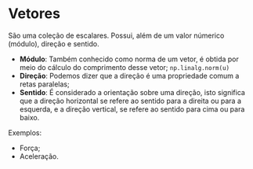 # Vetores
São uma coleção de escalares. Possui, além de um valor númerico (módulo), direção e sentido.

- **Módulo**: Também conhecido como norma de um vetor, é obtida por meio do cálculo do comprimento desse vetor; `np.linalg.norm(u)`
- **Direção**: Podemos dizer que a direção é uma propriedade comum a retas paralelas;
- **Sentido**: É considerado a orientação sobre uma direção, isto significa que a direção horizontal se refere ao sentido para a direita ou para a esquerda, e a direção vertical, se refere ao sentido para cima ou para baixo.

Exemplos:
- Força;
- Aceleração.
